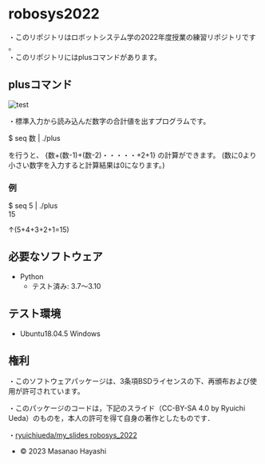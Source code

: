 # robosys2022
・このリポジトリはロボットシステム学の2022年度授業の練習リポジトリです
。                            
・このリポジトリにはplusコマンドがあります。
## plusコマンド
![test](://github.com/masasao/robosys2022/actions/runs/4120557552)

・標準入力から読み込んだ数字の合計値を出すプログラムです。

$ seq 数 | ./plus

を行うと、 
{数+(数-1)+(数-2)・・・・・+2+1}
の計算ができます。
(数に0より小さい数字を入力すると計算結果は0になります。)
### 例

$ seq 5 | ./plus                                 
15


↑(5+4+3+2+1=15)



## 必要なソフトウェア
* Python
  * テスト済み: 3.7〜3.10

## テスト環境
* Ubuntu18.04.5 Windows 
## 権利
・このソフトウェアパッケージは、3条項BSDライセンスの下、再頒布および使用が許可されています。


・このパッケージのコードは，下記のスライド（CC-BY-SA 4.0 by Ryuichi Ueda）のものを，本人の許可を得て自身の著作としたものです．

・[ryuichiueda/my_slides robosys_2022](https://github.com/ryuichiueda/my_slides/tree/master/robosys_2022)


 * © 2023 Masanao Hayashi 
